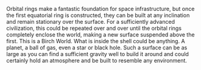 Orbital rings make a fantastic foundation for space infrastructure, but once the first equatorial ring is constructed, they can be built at any inclination and remain stationary over the surface. For a sufficiently advanced civilization, this could be repeated over and over until the orbital rings completely enclose the world, making a new surface suspended above the first. This is a Birch World. What is inside the shell could be anything. A planet, a ball of gas, even a star or black hole. Such a surface can be as large as you can find a sufficient gravity well to build it around and could certainly hold an atmosphere and be built to resemble any environment.